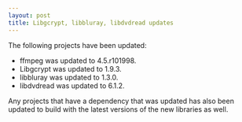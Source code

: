 ```yaml
---
layout: post
title: Libgcrypt, libbluray, libdvdread updates
---
```


The following projects have been updated:
* ffmpeg was updated to 4.5.r101998.
* Libgcrypt was updated to 1.9.3.
* libbluray was updated to 1.3.0.
* libdvdread was updated to 6.1.2.

Any projects that have a dependency that was updated has also been updated to build with the latest versions of the new libraries as well.